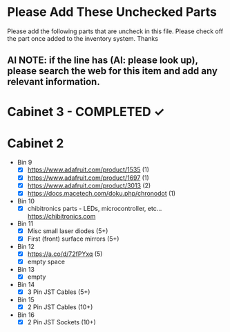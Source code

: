 # Please Add These Unchecked Parts

Please add the following parts that are uncheck in this file. Please check off the part once added to the inventory system. Thanks

## AI NOTE: if the line has (AI: please look up), please search the web for this item and add any relevant information.

# Cabinet 3 - COMPLETED ✓

# Cabinet 2

- Bin 9
  - [x] https://www.adafruit.com/product/1535 (1)
  - [x] https://www.adafruit.com/product/1697 (1)
  - [x] https://www.adafruit.com/product/3013 (2)
  - [x] https://docs.macetech.com/doku.php/chronodot (1)
- Bin 10
  - [x] chibitronics parts - LEDs, microcontroller, etc... https://chibitronics.com
- Bin 11
  - [x] Misc small laser diodes (5+)
  - [x] First (front) surface mirrors (5+)
- Bin 12
  - [x] https://a.co/d/72fPYxq (5)
  - [x] empty space
- Bin 13
  - [x] empty
- Bin 14
  - [x] 3 Pin JST Cables (5+)
- Bin 15
  - [x] 2 Pin JST Cables (10+)
- Bin 16
  - [x] 2 Pin JST Sockets (10+)
